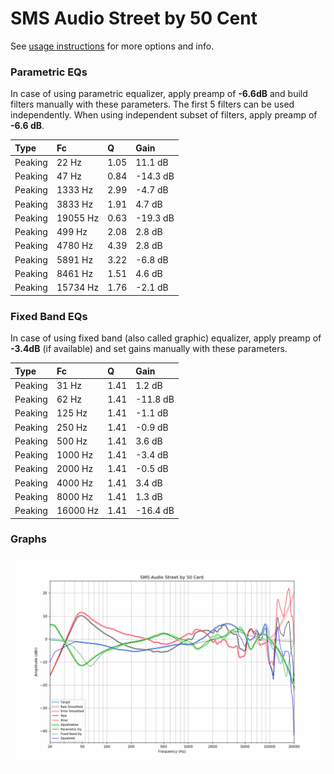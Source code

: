 # SMS Audio Street by 50 Cent
See [usage instructions](https://github.com/jaakkopasanen/AutoEq#usage) for more options and info.

### Parametric EQs
In case of using parametric equalizer, apply preamp of **-6.6dB** and build filters manually
with these parameters. The first 5 filters can be used independently.
When using independent subset of filters, apply preamp of **-6.6 dB**.

| Type    | Fc       |    Q | Gain     |
|:--------|:---------|:-----|:---------|
| Peaking | 22 Hz    | 1.05 | 11.1 dB  |
| Peaking | 47 Hz    | 0.84 | -14.3 dB |
| Peaking | 1333 Hz  | 2.99 | -4.7 dB  |
| Peaking | 3833 Hz  | 1.91 | 4.7 dB   |
| Peaking | 19055 Hz | 0.63 | -19.3 dB |
| Peaking | 499 Hz   | 2.08 | 2.8 dB   |
| Peaking | 4780 Hz  | 4.39 | 2.8 dB   |
| Peaking | 5891 Hz  | 3.22 | -6.8 dB  |
| Peaking | 8461 Hz  | 1.51 | 4.6 dB   |
| Peaking | 15734 Hz | 1.76 | -2.1 dB  |

### Fixed Band EQs
In case of using fixed band (also called graphic) equalizer, apply preamp of **-3.4dB**
(if available) and set gains manually with these parameters.

| Type    | Fc       |    Q | Gain     |
|:--------|:---------|:-----|:---------|
| Peaking | 31 Hz    | 1.41 | 1.2 dB   |
| Peaking | 62 Hz    | 1.41 | -11.8 dB |
| Peaking | 125 Hz   | 1.41 | -1.1 dB  |
| Peaking | 250 Hz   | 1.41 | -0.9 dB  |
| Peaking | 500 Hz   | 1.41 | 3.6 dB   |
| Peaking | 1000 Hz  | 1.41 | -3.4 dB  |
| Peaking | 2000 Hz  | 1.41 | -0.5 dB  |
| Peaking | 4000 Hz  | 1.41 | 3.4 dB   |
| Peaking | 8000 Hz  | 1.41 | 1.3 dB   |
| Peaking | 16000 Hz | 1.41 | -16.4 dB |

### Graphs
![](./SMS%20Audio%20Street%20by%2050%20Cent.png)